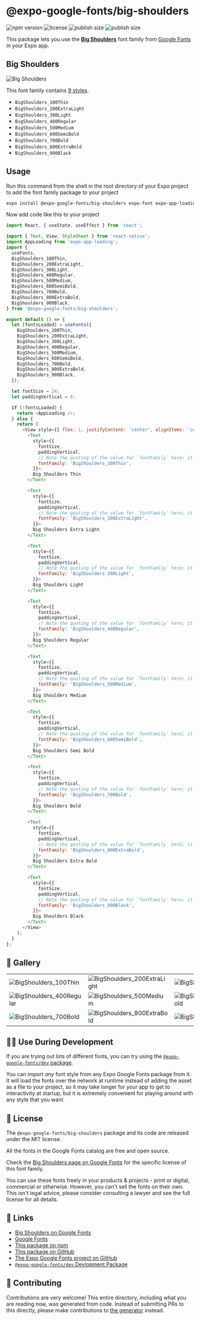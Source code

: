 # @expo-google-fonts/big-shoulders

![npm version](https://flat.badgen.net/npm/v/@expo-google-fonts/big-shoulders)
![license](https://flat.badgen.net/github/license/expo/google-fonts)
![publish size](https://flat.badgen.net/packagephobia/install/@expo-google-fonts/big-shoulders)
![publish size](https://flat.badgen.net/packagephobia/publish/@expo-google-fonts/big-shoulders)

This package lets you use the [**Big Shoulders**](https://fonts.google.com/specimen/Big+Shoulders) font family from [Google Fonts](https://fonts.google.com/) in your Expo app.

## Big Shoulders

![Big Shoulders](./font-family.png)

This font family contains [9 styles](#-gallery).

- `BigShoulders_100Thin`
- `BigShoulders_200ExtraLight`
- `BigShoulders_300Light`
- `BigShoulders_400Regular`
- `BigShoulders_500Medium`
- `BigShoulders_600SemiBold`
- `BigShoulders_700Bold`
- `BigShoulders_800ExtraBold`
- `BigShoulders_900Black`

## Usage

Run this command from the shell in the root directory of your Expo project to add the font family package to your project
```sh
expo install @expo-google-fonts/big-shoulders expo-font expo-app-loading
```

Now add code like this to your project
```js
import React, { useState, useEffect } from 'react';

import { Text, View, StyleSheet } from 'react-native';
import AppLoading from 'expo-app-loading';
import {
  useFonts,
  BigShoulders_100Thin,
  BigShoulders_200ExtraLight,
  BigShoulders_300Light,
  BigShoulders_400Regular,
  BigShoulders_500Medium,
  BigShoulders_600SemiBold,
  BigShoulders_700Bold,
  BigShoulders_800ExtraBold,
  BigShoulders_900Black,
} from '@expo-google-fonts/big-shoulders';

export default () => {
  let [fontsLoaded] = useFonts({
    BigShoulders_100Thin,
    BigShoulders_200ExtraLight,
    BigShoulders_300Light,
    BigShoulders_400Regular,
    BigShoulders_500Medium,
    BigShoulders_600SemiBold,
    BigShoulders_700Bold,
    BigShoulders_800ExtraBold,
    BigShoulders_900Black,
  });

  let fontSize = 24;
  let paddingVertical = 6;

  if (!fontsLoaded) {
    return <AppLoading />;
  } else {
    return (
      <View style={{ flex: 1, justifyContent: 'center', alignItems: 'center' }}>
        <Text
          style={{
            fontSize,
            paddingVertical,
            // Note the quoting of the value for `fontFamily` here; it expects a string!
            fontFamily: 'BigShoulders_100Thin',
          }}>
          Big Shoulders Thin
        </Text>

        <Text
          style={{
            fontSize,
            paddingVertical,
            // Note the quoting of the value for `fontFamily` here; it expects a string!
            fontFamily: 'BigShoulders_200ExtraLight',
          }}>
          Big Shoulders Extra Light
        </Text>

        <Text
          style={{
            fontSize,
            paddingVertical,
            // Note the quoting of the value for `fontFamily` here; it expects a string!
            fontFamily: 'BigShoulders_300Light',
          }}>
          Big Shoulders Light
        </Text>

        <Text
          style={{
            fontSize,
            paddingVertical,
            // Note the quoting of the value for `fontFamily` here; it expects a string!
            fontFamily: 'BigShoulders_400Regular',
          }}>
          Big Shoulders Regular
        </Text>

        <Text
          style={{
            fontSize,
            paddingVertical,
            // Note the quoting of the value for `fontFamily` here; it expects a string!
            fontFamily: 'BigShoulders_500Medium',
          }}>
          Big Shoulders Medium
        </Text>

        <Text
          style={{
            fontSize,
            paddingVertical,
            // Note the quoting of the value for `fontFamily` here; it expects a string!
            fontFamily: 'BigShoulders_600SemiBold',
          }}>
          Big Shoulders Semi Bold
        </Text>

        <Text
          style={{
            fontSize,
            paddingVertical,
            // Note the quoting of the value for `fontFamily` here; it expects a string!
            fontFamily: 'BigShoulders_700Bold',
          }}>
          Big Shoulders Bold
        </Text>

        <Text
          style={{
            fontSize,
            paddingVertical,
            // Note the quoting of the value for `fontFamily` here; it expects a string!
            fontFamily: 'BigShoulders_800ExtraBold',
          }}>
          Big Shoulders Extra Bold
        </Text>

        <Text
          style={{
            fontSize,
            paddingVertical,
            // Note the quoting of the value for `fontFamily` here; it expects a string!
            fontFamily: 'BigShoulders_900Black',
          }}>
          Big Shoulders Black
        </Text>
      </View>
    );
  }
};

```

## 🔡 Gallery


||||
|-|-|-|
|![BigShoulders_100Thin](./BigShoulders_100Thin.ttf.png)|![BigShoulders_200ExtraLight](./BigShoulders_200ExtraLight.ttf.png)|![BigShoulders_300Light](./BigShoulders_300Light.ttf.png)||
|![BigShoulders_400Regular](./BigShoulders_400Regular.ttf.png)|![BigShoulders_500Medium](./BigShoulders_500Medium.ttf.png)|![BigShoulders_600SemiBold](./BigShoulders_600SemiBold.ttf.png)||
|![BigShoulders_700Bold](./BigShoulders_700Bold.ttf.png)|![BigShoulders_800ExtraBold](./BigShoulders_800ExtraBold.ttf.png)|![BigShoulders_900Black](./BigShoulders_900Black.ttf.png)||


## 👩‍💻 Use During Development

If you are trying out lots of different fonts, you can try using the [`@expo-google-fonts/dev` package](https://github.com/expo/google-fonts/tree/master/font-packages/dev#readme).

You can import *any* font style from any Expo Google Fonts package from it. It will load the fonts
over the network at runtime instead of adding the asset as a file to your project, so it may take longer
for your app to get to interactivity at startup, but it is extremely convenient
for playing around with any style that you want.

## 📖 License

The `@expo-google-fonts/big-shoulders` package and its code are released under the MIT license.

All the fonts in the Google Fonts catalog are free and open source.

Check the [Big Shoulders page on Google Fonts](https://fonts.google.com/specimen/Big+Shoulders) for the specific license of this font family.

You can use these fonts freely in your products & projects - print or digital, commercial or otherwise. However, you can't sell the fonts on their own. This isn't legal advice, please consider consulting a lawyer and see the full license for all details.

## 🔗 Links

- [Big Shoulders on Google Fonts](https://fonts.google.com/specimen/Big+Shoulders)
- [Google Fonts](https://fonts.google.com/)
- [This package on npm](https://www.npmjs.com/package/@expo-google-fonts/big-shoulders)
- [This package on GitHub](https://github.com/expo/google-fonts/tree/master/font-packages/big-shoulders)
- [The Expo Google Fonts project on GitHub](https://github.com/expo/google-fonts)
- [`@expo-google-fonts/dev` Devlopment Package](https://github.com/expo/google-fonts/tree/master/font-packages/dev)

## 🤝 Contributing

Contributions are very welcome! This entire directory, including what you are reading now, was generated from code. Instead of submitting PRs to this directly, please make contributions to [the generator](https://github.com/expo/google-fonts/tree/master/packages/generator) instead.
